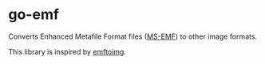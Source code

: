 # go-emf
Converts Enhanced Metafile Format files ([MS-EMF](http://msdn.microsoft.com/en-us/library/cc230514.aspx)) to other image formats.

This library is inspired by [emftoimg](https://github.com/pzinovkin/emftoimg).
